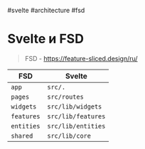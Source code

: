 #svelte #architecture #fsd

# Svelte и FSD

> FSD - https://feature-sliced.design/ru/

| FSD      | Svelte             |
| -------- | ------------------ |
| `app`      | `src/.`            |
| `pages`    | `src/routes`       |
| `widgets`  | `src/lib/widgets`  |
| `features` | `src/lib/features` |
| `entities` | `src/lib/entities` |
| `shared`   | `src/lib/core`     |


